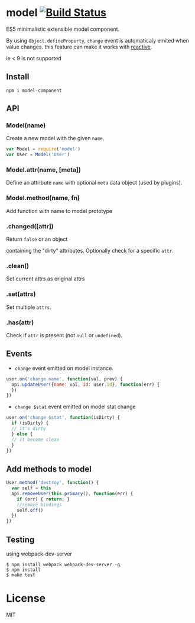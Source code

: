 # model [![Build Status](https://travis-ci.org/chemzqm/model.svg?branch=master)](https://travis-ci.org/chemzqm/model)

  ES5 minimalistic extensible model component.

  By using `Object.defineProperty`, `change` event is automaticaly emited when value changes.
  this feature can make it works with [reactive](https://github.com/chemzqm/reactive).

  ie < 9 is not supported

## Install

```
npm i model-component
```

## API

### Model(name)

  Create a new model with the given `name`.

```js
var Model = require('model')
var User = Model('User')
```

### Model.attr(name, [meta])

  Define an attribute `name` with optional `meta` data object (used by plugins).

### Model.method(name, fn)

  Add function with name to model prototype

### .changed([attr])

  Return `false` or an object

  containing the "dirty" attributes.
  Optionally check for a specific `attr`.

### .clean()

  Set current attrs as original attrs

### .set(attrs)

  Set multiple `attrs`.

### .has(attr)

  Check if `attr` is present (not `null` or `undefined`).

## Events

* `change` event emitted on model instance.

``` js
user.on('change name', function(val, prev) {
  api.updateUser({name: val, id: user.id}, function(err) {
  })
})
```
* `change $stat` event emitted on model stat change

``` js
user.on('change $stat', function(isDirty) {
  if (isDirty) {
  // it's dirty
  } else {
  // it become clean
  }
})

```

## Add methods to model

``` js
User.method('destroy', function() {
  var self = this
  api.removeUser(this.primary(), function(err) {
    if (err) { return; }
    //remove bindings
    self.off()
  })
})
```

## Testing

using webpack-dev-server

```
$ npm install webpack webpack-dev-server -g
$ npm install
$ make test
```

# License

  MIT
